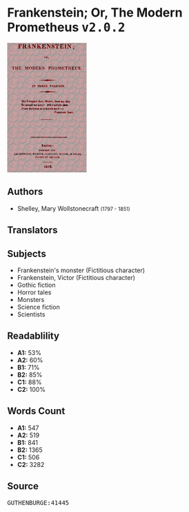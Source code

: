 # Frankenstein; Or, The Modern Prometheus <kbd>v2.0.2</kbd>

![](./cover.medium.jpg "")

## Authors


 - Shelley, Mary Wollstonecraft <small>(1797 - 1851)</small>

## Translators



## Subjects


 - Frankenstein's monster (Fictitious character)
 - Frankenstein, Victor (Fictitious character)
 - Gothic fiction
 - Horror tales
 - Monsters
 - Science fiction
 - Scientists

## Readablility


 - **A1:** 53%
 - **A2:** 60%
 - **B1:** 71%
 - **B2:** 85%
 - **C1:** 88%
 - **C2:** 100%

## Words Count


 - **A1:** 547
 - **A2:** 519
 - **B1:** 841
 - **B2:** 1365
 - **C1:** 506
 - **C2:** 3282

## Source


<kbd>GUTHENBURGE:41445</kbd>
